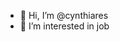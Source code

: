 - 👋 Hi, I’m @cynthiares
- 👀 I’m interested in job


<!---
cynthiares/cynthiares is a ✨ special ✨ repository because its `README.md` (this file) appears on your GitHub profile.
You can click the Preview link to take a look at your changes.
--->
